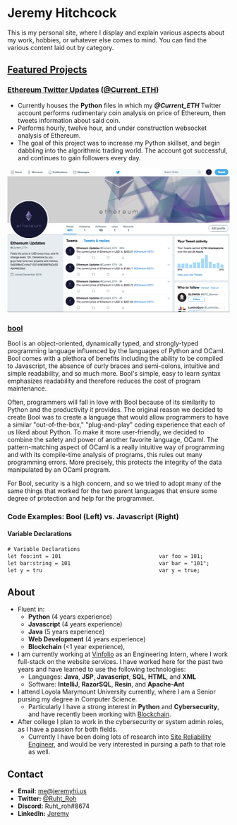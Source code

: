 # __Jeremy Hitchcock__

This is my personal site, where I display and explain various aspects about my work, hobbies, or whatever else comes to mind. You can find the various content laid out by category.

## __[Featured Projects](https://github.com/JeremyHi/Personal-Projects)__

### __[Ethereum Twitter Updates](https://github.com/JeremyHi/Personal-Projects/tree/master/Ethereum_Twitter) ([@Current_ETH](https://twitter.com/current_eth))__

- Currently houses the __Python__ files in which my _**@Current_ETH**_ Twitter account performs rudimentary coin analysis on price of Ethereum, then tweets information about said coin.
- Performs hourly, twelve hour, and under construction websocket analysis of Ethereum.
- The goal of this project was to increase my Python skillset, and begin dabbling into the algorithmic trading world.
The account got successful, and continues to gain followers every day.

<img src="Images/Current_ETH.png" alt="Drawing" style="width: 650px;"/>

### __[bool](https://teecolz.github.io/bool/)__

Bool is an object-oriented, dynamically typed, and strongly-typed programming language influenced by the languages of Python and OCaml. Bool comes with a plethora of benefits including the ability to be compiled to Javascript, the absence of curly braces and semi-colons, intuitive and simple readability, and so much more. Bool's simple, easy to learn syntax emphasizes readability and therefore reduces the cost of program maintenance.

Often, programmers will fall in love with Bool because of its similarity to Python and the productivity it provides. The original reason we decided to create Bool was to create a language that would allow programmers to have a similar "out-of-the-box," "plug-and-play" coding experience that each of us liked about Python. To make it more user-friendly, we decided to combine the safety and power of another favorite language, OCaml. The pattern-matching aspect of OCaml is a really intuitive way of programming and with its compile-time analysis of programs, this rules out many programming errors. More precisely, this protects the integrity of the data manipulated by an OCaml program.

For Bool, security is a high concern, and so we tried to adopt many of the same things that worked for the two parent languages that ensure some degree of protection and help for the programmer.

### Code Examples: Bool (Left) vs. Javascript (Right)
#### Variable Declarations
````
# Variable Declarations
let foo:int = 101                               var foo = 101;
let bar:string = 101                            var bar = "101";
let y = tru                                     var y = true;
````

## __About__

- Fluent in:
  - __Python__ (4 years experience)
  - __Javascript__ (4 years experience)
  - __Java__ (5 years experience)
  - __Web Development__ (4 years experience)
  - __Blockchain__ (<1 year experience),
- I am currently working at [Vinfolio](https://vinfolio.com/) as an Engineering Intern, where I work full-stack on the website services. I have worked here for the past two years and have learned to use the following technologies:
  - Languages: __Java__, __JSP__, __Javascript__, __SQL__, __HTML__, and __XML__
  - Software: __IntelliJ__, __RazorSQL__, __Resin__, and __Apache-Ant__
- I attend Loyola Marymount University currently, where I am a Senior pursing my degree in Computer Science.
  - Particularly I have a strong interest in __Python__ and __Cybersecurity__, and have recently been working with [Blockchain](https://www.blockchain.com/).
- After college I plan to work in the cybersecurity or system admin roles, as I have a passion for both fields.
  - Currently I have been doing lots of research into [Site Reliability Engineer](https://landing.google.com/sre/interview/ben-treynor.html), and would be very interested in pursing a path to that role as well.

## __Contact__

- __Email:__ [me@jeremyhi.us](mailto:me@jeremyhi.us)
- __Twitter:__ [@Ruht_Roh](https://twitter.com/Ruht_Roh)
- __Discord:__ Ruht_roh#8674
- __LinkedIn:__ [Jeremy](https://www.linkedin.com/in/jeremy-hitchcock/)
